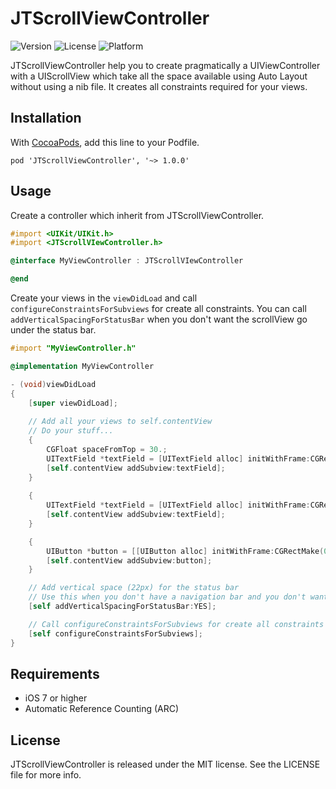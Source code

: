 JTScrollViewController
======================

![Version](https://img.shields.io/cocoapods/v/JTScrollViewController.svg)
![License](https://img.shields.io/cocoapods/l/JTScrollViewController.svg)
![Platform](https://img.shields.io/cocoapods/p/JTScrollViewController.svg)

JTScrollViewController help you to create pragmatically a UIViewController with a UIScrollView which take all the space available using Auto Layout without using a nib file.
It creates all constraints required for your views.

## Installation

With [CocoaPods](http://cocoapods.org/), add this line to your Podfile.

	pod 'JTScrollViewController', '~> 1.0.0'


## Usage

Create a controller which inherit from JTScrollViewController.
```objective-c
#import <UIKit/UIKit.h>
#import <JTScrollVIewController.h>

@interface MyViewController : JTScrollVIewController

@end
```

Create your views in the `viewDidLoad` and call `configureConstraintsForSubviews` for create all constraints.
You can call `addVerticalSpacingForStatusBar` when you don't want the scrollView go under the status bar.
```objective-c
#import "MyViewController.h"

@implementation MyViewController

- (void)viewDidLoad
{
    [super viewDidLoad];
    
    // Add all your views to self.contentView
    // Do your stuff...
    {
        CGFloat spaceFromTop = 30.;
        UITextField *textField = [UITextField alloc] initWithFrame:CGRectMake(0, spaceFromTop, 0, 45)];
        [self.contentView addSubview:textField];
    }
    
    {
        UITextField *textField = [UITextField alloc] initWithFrame:CGRectMake(0, 5, 0, 45)];
        [self.contentView addSubview:textField];
    }

    {
    	UIButton *button = [[UIButton alloc] initWithFrame:CGRectMake(0, 10, 0, 50)];
        [self.contentView addSubview:button];
    }

    // Add vertical space (22px) for the status bar
    // Use this when you don't have a navigation bar and you don't want the scroll go under the status bar
    [self addVerticalSpacingForStatusBar:YES];

    // Call configureConstraintsForSubviews for create all constraints
    [self configureConstraintsForSubviews];
}
```

## Requirements

- iOS 7 or higher
- Automatic Reference Counting (ARC)

## License

JTScrollViewController is released under the MIT license. See the LICENSE file for more info.
